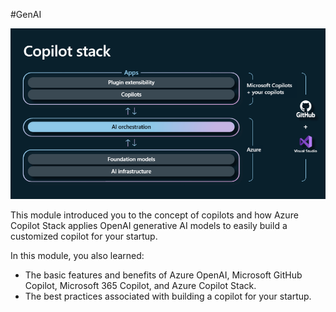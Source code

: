#GenAI

![](../../figures/Copilot.png)


This module introduced you to the concept of copilots and how Azure Copilot Stack applies OpenAI generative AI models to easily build a customized copilot for your startup.

In this module, you also learned:

- The basic features and benefits of Azure OpenAI, Microsoft GitHub Copilot, Microsoft 365 Copilot, and Azure Copilot Stack.
- The best practices associated with building a copilot for your startup.
